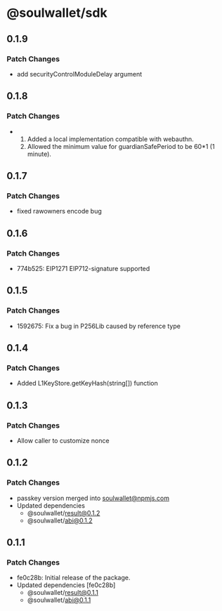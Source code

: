 # @soulwallet/sdk

## 0.1.9

### Patch Changes

- add securityControlModuleDelay argument

## 0.1.8

### Patch Changes

- 1. Added a local implementation compatible with webauthn.
  2. Allowed the minimum value for guardianSafePeriod to be 60\*1 (1 minute).

## 0.1.7

### Patch Changes

- fixed rawowners encode bug

## 0.1.6

### Patch Changes

- 774b525: EIP1271 EIP712-signature supported

## 0.1.5

### Patch Changes

- 1592675: Fix a bug in P256Lib caused by reference type

## 0.1.4

### Patch Changes

- Added L1KeyStore.getKeyHash(string[]) function

## 0.1.3

### Patch Changes

- Allow caller to customize nonce

## 0.1.2

### Patch Changes

- passkey version merged into soulwallet@npmjs.com
- Updated dependencies
  - @soulwallet/result@0.1.2
  - @soulwallet/abi@0.1.2

## 0.1.1

### Patch Changes

- fe0c28b: Initial release of the package.
- Updated dependencies [fe0c28b]
  - @soulwallet/result@0.1.1
  - @soulwallet/abi@0.1.1
